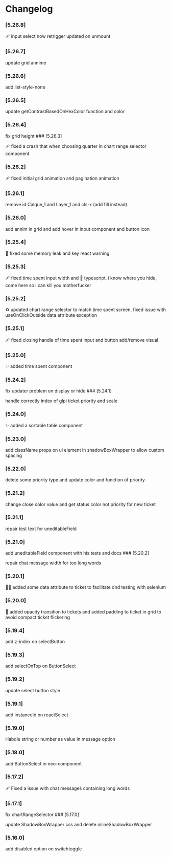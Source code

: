 # Changelog 

 ### [5.26.8] 
 :adhesive_bandage: input select now retrigger updated on unmount ### [5.26.7] 
 update grid annime ### [5.26.6] 
 add list-style-none ### [5.26.5] 
 update getContrastBasedOnHexColor function and color ### [5.26.4] 
 fix grid height ### [5.26.3] 
 :adhesive_bandage: fixed a crash that when choosing quarter in chart range selector component ### [5.26.2] 
 :adhesive_bandage: fixed initial grid animation and pagination animation ### [5.26.1] 
 remove id Calque_1 and Layer_1 and cls-x (add fill instead) ### [5.26.0] 
 add annim in grid and add hover in input component and button icon  ### [5.25.4] 
 :rotating_light: fixed some memory leak and key react warning ### [5.25.3] 
 :adhesive_bandage: fixed time spent input width and :poop: typescript, i know where you hide, come here so i can kill you motherfucker ### [5.25.2] 
 :recycle: updated chart range selector to match time spent screen, fixed issue with useOnClickOutside data attribute exception ### [5.25.1] 
 :adhesive_bandage: fixed closing handle of time spent input and button add/remove visual ### [5.25.0] 
 :sparkles: added time spent component ### [5.24.2] 
 fix updater problem on display or hide ### [5.24.1] 
 handle correctly index of glpi ticket priority and scale ### [5.24.0] 
 :sparkles: added a sortable table component ### [5.23.0] 
 add className props on ul element in shadowBoxWrapper to allow custom spacing ### [5.22.0] 
 delete some priority type and update color and function of priority ### [5.21.2] 
 change close color value and get status color not priority for new ticket ### [5.21.1] 
 repair test text for uneditableField ### [5.21.0] 
 add uneditableField component with his tests and docs ### [5.20.2] 
 repair chat message width for too long words ### [5.20.1] 
 :technologist: added some data attribute to ticket to facilitate dnd testing with selenium ### [5.20.0] 
 :lipstick: added opacity transition to tickets and added padding to ticket in grid to avoid compact ticket flickering ### [5.19.4] 
 add z-index on selectButton ### [5.19.3] 
 add selectOnTop on ButtonSelect ### [5.19.2] 
 update select button style ### [5.19.1] 
 add instanceId on reactSelect ### [5.19.0] 
 Habdle string or number as value in message option ### [5.18.0] 
 add ButtonSelect in neo-component ### [5.17.2] 
 :adhesive_bandage: Fixed a issue with chat messages containing long words ### [5.17.1] 
 fix chartRangeSelector ### [5.17.0] 
 update ShadowBoxWrapper css and delete inlineShadowBoxWrapper ### [5.16.0] 
 add disabled option on switchtoggle